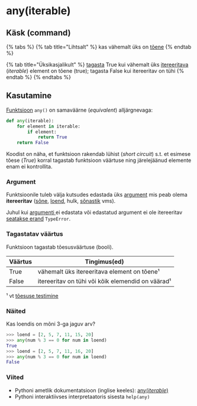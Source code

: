 # any(iterable)

## Käsk (command)

{% tabs %}
{% tab title="Lihtsalt" %}
kas vähemalt üks on [tõene](../sisseehitatud-tueuebid/toesuse-testimine.md)
{% endtab %}

{% tab title="Üksikasjalikult" %}
[tagasta](../../terminid/sonastik/tagastama-to-return.md#taehendus) True kui vähemalt üks [itereeritava](../../terminid/sonastik/itereeritav-iterable.md) (_iterable_) element on tõene (true); tagasta False kui itereeritav on tühi
{% endtab %}
{% endtabs %}

## Kasutamine

[Funktsioon](../../terminid/sonastik/funktsioon-function.md) `any()` on samaväärne (_equivalent_) alljärgnevaga:

```python
def any(iterable):
    for element in iterable:
        if element:
            return True
    return False
```

Koodist on näha, et funktsioon rakendab lühist (_short circuit_) s.t. et esimese tõese (_True_) korral tagastab funktsioon väärtuse ning järelejäänud elemente enam ei kontrollita.

### Argument

Funktsioonile tuleb välja kutsudes edastada üks [argument](../../terminid/sonastik/argument.md) mis peab olema **itereeritav** ([sõne](../sisseehitatud-tueuebid/sone-str/), [loend](../sisseehitatud-tueuebid/loend-list/), hulk, [sõnastik](../../terminid/sonastik/sonastik-dictionary.md#taehendus) vms).

Juhul kui [argumenti ](../../terminid/sonastik/argument.md#taehendus)ei edastata või edastatud argument ei ole itereeritav [seatakse erand](../../terminid/sonastik/erandit-seadma-to-raise-an-exception.md#taehendus) `TypeError`.

### Tagastatav väärtus

Funktsioon tagastab tõesusväärtuse (booli).

| Väärtus | Tingimus(ed)                                      |
| ------- | ------------------------------------------------- |
| True    | vähemalt üks itereeritava element on tõene¹       |
| False   | itereeritav on tühi või kõik elemendid on väärad¹ |

¹ vt [tõesuse testimine](../sisseehitatud-tueuebid/toesuse-testimine.md)

### Näited

Kas loendis on mõni 3-ga jaguv arv?

```python
>>> loend = [2, 5, 7, 11, 15, 20]
>>> any(num % 3 == 0 for num in loend)
True
>>> loend = [2, 5, 7, 11, 16, 20]
>>> any(num % 3 == 0 for num in loend)
False
```

### Viited

* Pythoni ametlik dokumentatsioon (inglise keeles): [any(_iterable_)](https://docs.python.org/3/library/functions.html#any)
* Pythoni interaktiivses interpretaatoris sisesta `help(any)`
